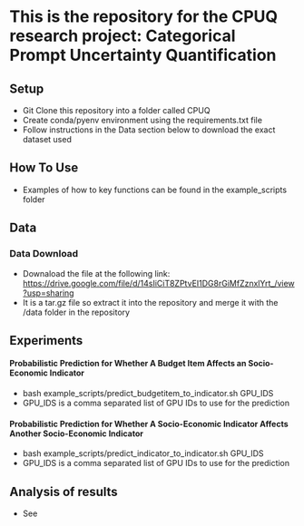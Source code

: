 # This is the repository for the CPUQ research project: Categorical Prompt Uncertainty Quantification

## Setup
- Git Clone this repository into a folder called CPUQ
- Create conda/pyenv environment using the requirements.txt file
- Follow instructions in the Data section below to download the exact dataset used 

## How To Use
- Examples of how to key functions can be found in the example_scripts folder

## Data 
### Data Download
- Downaload the file at the following link: https://drive.google.com/file/d/14sIiCiT8ZPtvEI1DG8rGiMfZznxlYrt_/view?usp=sharing
- It is a tar.gz file so extract it into the repository and merge it with the /data folder in the repository

## Experiments

#### Probabilistic Prediction for Whether A Budget Item Affects an Socio-Economic Indicator
- bash example_scripts/predict_budgetitem_to_indicator.sh GPU_IDS
- GPU_IDS is a comma separated list of GPU IDs to use for the prediction

#### Probabilistic Prediction for Whether A Socio-Economic Indicator Affects Another Socio-Economic Indicator
- bash example_scripts/predict_indicator_to_indicator.sh GPU_IDS
- GPU_IDS is a comma separated list of GPU IDs to use for the prediction

## Analysis of results
- See 